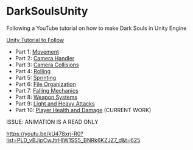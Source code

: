 # DarkSoulsUnity
Following a YouTube tutorial on how to make Dark Souls in Unity Engine

[Unity Tutorial to Follow](https://youtu.be/LOC5GJ5rFFw?list=PLD_vBJjpCwJtrHIW1SS5_BNRk6KZJZ7_d)

- Part 1: [Movement](https://youtu.be/LOC5GJ5rFFw?list=PLD_vBJjpCwJtrHIW1SS5_BNRk6KZJZ7_d)
- Part 2: [Camera Handler](https://youtu.be/c1FYp1oOFIs?list=PLD_vBJjpCwJtrHIW1SS5_BNRk6KZJZ7_d)
- Part 3: [Camera Collisions](https://youtu.be/Don3lGSAF2A?list=PLD_vBJjpCwJtrHIW1SS5_BNRk6KZJZ7_d)
- Part 4: [Rolling](https://youtu.be/RVWh-YAQElQ?list=PLD_vBJjpCwJtrHIW1SS5_BNRk6KZJZ7_d)
- Part 5: [Sprinting](https://youtu.be/gyqfmE_1aus?list=PLD_vBJjpCwJtrHIW1SS5_BNRk6KZJZ7_d)
- Part 6: [File Organization](https://youtu.be/hoEreco1L-c?list=PLD_vBJjpCwJtrHIW1SS5_BNRk6KZJZ7_d)
- Part 7: [Falling Mechanics](https://youtu.be/dJdmUgqgZjU?list=PLD_vBJjpCwJtrHIW1SS5_BNRk6KZJZ7_d)
- Part 8: [Weapon Systems](https://youtu.be/7IbW2dxxrf4?list=PLD_vBJjpCwJtrHIW1SS5_BNRk6KZJZ7_d)
- Part 9: [Light and Heavy Attacks](https://youtu.be/cOGep0Vlayk?list=PLD_vBJjpCwJtrHIW1SS5_BNRk6KZJZ7_d) 
- Part 10: [Player Health and Damage](https://youtu.be/iJSfBwC121c?list=PLD_vBJjpCwJtrHIW1SS5_BNRk6KZJZ7_d) (CURRENT WORK)

ISSUE: ANIMATION IS A READ ONLY

https://youtu.be/kU478xrj-R0?list=PLD_vBJjpCwJtrHIW1SS5_BNRk6KZJZ7_d&t=625
